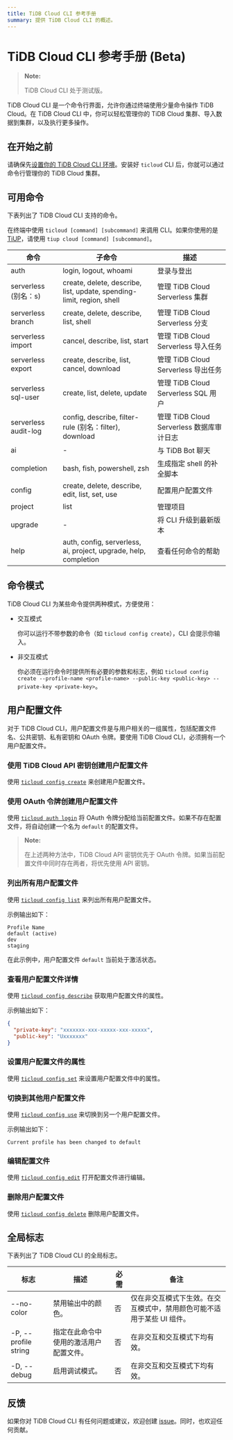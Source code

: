 ```yaml
---
title: TiDB Cloud CLI 参考手册
summary: 提供 TiDB Cloud CLI 的概述。
---
```


# TiDB Cloud CLI 参考手册 (Beta)

> **Note:**
>
> TiDB Cloud CLI 处于测试版。

TiDB Cloud CLI 是一个命令行界面，允许你通过终端使用少量命令操作 TiDB Cloud。在 TiDB Cloud CLI 中，你可以轻松管理你的 TiDB Cloud 集群、导入数据到集群，以及执行更多操作。

## 在开始之前

请确保先[设置你的 TiDB Cloud CLI 环境](/tidb-cloud/get-started-with-cli.md)。安装好 `ticloud` CLI 后，你就可以通过命令行管理你的 TiDB Cloud 集群。

## 可用命令

下表列出了 TiDB Cloud CLI 支持的命令。

在终端中使用 `ticloud [command] [subcommand]` 来调用 CLI。如果你使用的是 [TiUP](https://docs.pingcap.com/tidb/stable/tiup-overview)，请使用 `tiup cloud [command] [subcommand]`。

| 命令                | 子命令                                                               | 描述                                       |
|---------------------|----------------------------------------------------------------------|--------------------------------------------|
| auth                | login, logout, whoami                                                | 登录与登出                                 |
| serverless (别名：s) | create, delete, describe, list, update, spending-limit, region, shell | 管理 TiDB Cloud Serverless 集群            |
| serverless branch   | create, delete, describe, list, shell                                | 管理 TiDB Cloud Serverless 分支             |
| serverless import   | cancel, describe, list, start                                       | 管理 TiDB Cloud Serverless 导入任务        |
| serverless export   | create, describe, list, cancel, download                            | 管理 TiDB Cloud Serverless 导出任务        |
| serverless sql-user | create, list, delete, update                                         | 管理 TiDB Cloud Serverless SQL 用户          |
| serverless audit-log| config, describe, filter-rule (别名：filter), download               | 管理 TiDB Cloud Serverless 数据库审计日志  |
| ai                  | -                                                                    | 与 TiDB Bot 聊天                            |
| completion          | bash, fish, powershell, zsh                                          | 生成指定 shell 的补全脚本                   |
| config              | create, delete, describe, edit, list, set, use                       | 配置用户配置文件                            |
| project             | list                                                                 | 管理项目                                   |
| upgrade             | -                                                                    | 将 CLI 升级到最新版本                        |
| help                | auth, config, serverless, ai, project, upgrade, help, completion     | 查看任何命令的帮助                         |

## 命令模式

TiDB Cloud CLI 为某些命令提供两种模式，方便使用：

- 交互模式

    你可以运行不带参数的命令（如 `ticloud config create`），CLI 会提示你输入。

- 非交互模式

    你必须在运行命令时提供所有必要的参数和标志，例如 `ticloud config create --profile-name <profile-name> --public-key <public-key> --private-key <private-key>`。

## 用户配置文件

对于 TiDB Cloud CLI，用户配置文件是与用户相关的一组属性，包括配置文件名、公共密钥、私有密钥和 OAuth 令牌。要使用 TiDB Cloud CLI，必须拥有一个用户配置文件。

### 使用 TiDB Cloud API 密钥创建用户配置文件

使用 [`ticloud config create`](/tidb-cloud/ticloud-config-create.md) 来创建用户配置文件。

### 使用 OAuth 令牌创建用户配置文件

使用 [`ticloud auth login`](/tidb-cloud/ticloud-auth-login.md) 将 OAuth 令牌分配给当前配置文件。如果不存在配置文件，将自动创建一个名为 `default` 的配置文件。

> **Note:**
>
> 在上述两种方法中，TiDB Cloud API 密钥优先于 OAuth 令牌。如果当前配置文件中同时存在两者，将优先使用 API 密钥。

### 列出所有用户配置文件

使用 [`ticloud config list`](/tidb-cloud/ticloud-config-list.md) 来列出所有用户配置文件。

示例输出如下：

```
Profile Name
default (active)
dev
staging
```

在此示例中，用户配置文件 `default` 当前处于激活状态。

### 查看用户配置文件详情

使用 [`ticloud config describe`](/tidb-cloud/ticloud-config-describe.md) 获取用户配置文件的属性。

示例输出如下：

```json
{
  "private-key": "xxxxxxx-xxx-xxxxx-xxx-xxxxx",
  "public-key": "Uxxxxxxx"
}
```

### 设置用户配置文件的属性

使用 [`ticloud config set`](/tidb-cloud/ticloud-config-set.md) 来设置用户配置文件中的属性。

### 切换到其他用户配置文件

使用 [`ticloud config use`](/tidb-cloud/ticloud-config-use.md) 来切换到另一个用户配置文件。

示例输出如下：

```
Current profile has been changed to default
```

### 编辑配置文件

使用 [`ticloud config edit`](/tidb-cloud/ticloud-config-edit.md) 打开配置文件进行编辑。

### 删除用户配置文件

使用 [`ticloud config delete`](/tidb-cloud/ticloud-config-delete.md) 删除用户配置文件。

## 全局标志

下表列出了 TiDB Cloud CLI 的全局标志。

| 标志                | 描述                                              | 必需 | 备注                                                                                                         |
|---------------------|--------------------------------------------------|--------|--------------------------------------------------------------------------------------------------------------|
| --no-color          | 禁用输出中的颜色。                                | 否     | 仅在非交互模式下生效。在交互模式中，禁用颜色可能不适用于某些 UI 组件。                                              |
| -P, --profile string| 指定在此命令中使用的激活用户配置文件。            | 否     | 在非交互和交互模式下均有效。                                                                                   |
| -D, --debug         | 启用调试模式。                                    | 否     | 在非交互和交互模式下均有效。                                                                                   |

## 反馈

如果你对 TiDB Cloud CLI 有任何问题或建议，欢迎创建 [issue](https://github.com/tidbcloud/tidbcloud-cli/issues/new/choose)。同时，也欢迎任何贡献。